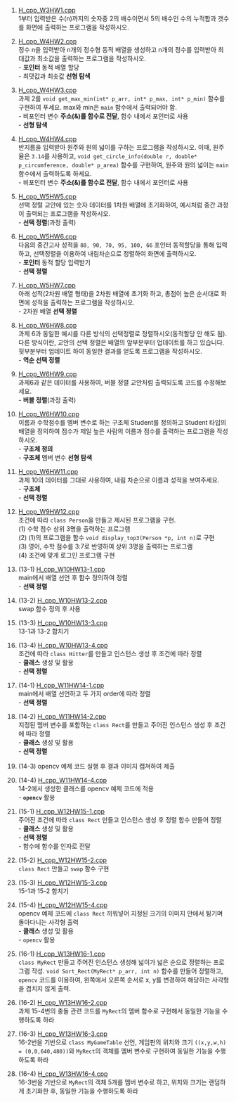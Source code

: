 1. [H_cpp_W3HW1.cpp](https://github.com/dapin1490/study-note/blob/main/3%20-%201%20note/advanced%20cpp/H_cpp_W3HW1.cpp)   
1부터 입력받은 수(n)까지의 숫자중 2의 배수이면서 5의 배수인 수의 누적합과 갯수를 화면에 출력하는 프로그램을 작성하시오.   
   
   
2. [H_cpp_W4HW2.cpp](https://github.com/dapin1490/study-note/blob/main/3%20-%201%20note/advanced%20cpp/H_cpp_W4HW2.cpp)   
정수 n을 입력받아 n개의 정수형 동적 배열을 생성하고 n개의 정수를 입력받아 최대값과 최소값을 출력하는 프로그램을 작성하시오.   
\- **포인터** 동적 배열 할당   
\- 최댓값과 최솟값 **선형 탐색**   
   
   
3. [H_cpp_W4HW3.cpp](https://github.com/dapin1490/study-note/blob/main/3%20-%201%20note/advanced%20cpp/H_cpp_W4HW3.cpp)   
과제 2를 `void get_max_min(int* p_arr, int* p_max, int* p_min)` 함수를 구현하여 푸세요. max와 min은 `main` 함수에서 출력되어야 함.   
\- 비포인터 변수 **주소(&)를 함수로 전달**, 함수 내에서 포인터로 사용   
\- **선형 탐색**   
   
   
4. [H_cpp_W4HW4.cpp](https://github.com/dapin1490/study-note/blob/main/3%20-%201%20note/advanced%20cpp/H_cpp_W4HW4.cpp)   
반지름을 입력받아 원주와 원의 넓이를 구하는 프로그램을 작성하시오. 이때, 원주율은 `3.14`를 사용하고, `void get_circle_info(double r, double* p_circumference, double* p_area)` 함수를 구현하여, 원주와 원의 넓이는 `main` 함수에서 출력하도록 하세요.   
\- 비포인터 변수 **주소(&)를 함수로 전달**, 함수 내에서 포인터로 사용   
   
   
5. [H_cpp_W5HW5.cpp](https://github.com/dapin1490/study-note/blob/main/3%20-%201%20note/advanced%20cpp/H_cpp_W5HW5.cpp)   
선택 정렬 교안에 있는 숫자 데이터를 1차원 배열에 초기화하여, 예시처럼 중간 과정이 출력되는 프로그램을 작성하시오.   
\- **선택 정렬**(과정 출력)   
   
   
6. [H_cpp_W5HW6.cpp](https://github.com/dapin1490/study-note/blob/main/3%20-%201%20note/advanced%20cpp/H_cpp_W5HW6.cpp)   
다음의 중간고사 성적을 `88, 90, 70, 95, 100, 66` 포인터 동적할당을 통해 입력하고, 선택정렬을 이용하여 내림차순으로 정렬하여 화면에 출력하시오.   
\- **포인터** 동적 할당 입력받기   
\- **선택 정렬**   
   
   
7. [H_cpp_W5HW7.cpp](https://github.com/dapin1490/study-note/blob/main/3%20-%201%20note/advanced%20cpp/H_cpp_W5HW7.cpp)   
아래 성적(2차원 배열 형태)을 2차원 배열에 초기화 하고, 총점이 높은 순서대로 화면에 성적을 출력하는 프로그램을 작성하시오.   
\- 2차원 배열 **선택 정렬**   
   
   
8. [H_cpp_W6HW8.cpp](https://github.com/dapin1490/study-note/blob/main/3%20-%201%20note/advanced%20cpp/H_cpp_W6HW8.cpp)   
과제 6과 동일한 예시를 다른 방식의 선택정렬로 정렬하시오(동적할당 안 해도 됨). 다른 방식이란, 교안의 선택 정렬은 배열의 앞부분부터 업데이트를 하고 있습니다. 뒷부분부터 업데이트 하여 동일한 결과를 얻도록 프로그램을 작성하시오.   
\- **역순 선택 정렬**   
   
   
9. [H_cpp_W6HW9.cpp](https://github.com/dapin1490/study-note/blob/main/3%20-%201%20note/advanced%20cpp/H_cpp_W6HW9.cpp)   
과제6과 같은 데이터를 사용하여, 버블 정렬 교안처럼 출력되도록 코드를 수정해보세요.   
\- **버블 정렬**(과정 출력)   
   
   
10. [H_cpp_W6HW10.cpp](https://github.com/dapin1490/study-note/blob/main/3%20-%201%20note/advanced%20cpp/H_cpp_W6HW10.cpp)   
이름과 수학점수를 멤버 변수로 하는 구조체 Student를 정의하고 Student 타입의 배열을 정의하여 점수가 제일 높은 사람의 이름과 점수를 출력하는 프로그램을 작성하시오.    
\- **구조체 정의**   
\- **구조체** 멤버 변수 **선형 탐색**   
   
   
11. [H_cpp_W6HW11.cpp](https://github.com/dapin1490/study-note/blob/main/3%20-%201%20note/advanced%20cpp/H_cpp_W6HW11.cpp)   
과제 10의 데이터를 그대로 사용하여, 내림 차순으로 이름과 성적을 보여주세요.   
\- **구조체**   
\- **선택 정렬**   
   
   
12. [H_cpp_W9HW12.cpp](https://github.com/dapin1490/study-note/blob/main/3%20-%201%20note/advanced%20cpp/W9/H_cpp_W9HW12.cpp)   
조건에 따라 `class Person`을 만들고 제시된 프로그램을 구현.   
(1) 수학 점수 상위 3명을 출력하는 프로그램   
(2) (1)의 프로그램을 함수 `void display_top3(Person *p, int n)`로 구현   
(3) 영어, 수학 점수를 3:7로 반영하여 상위 3명을 출력하는 프로그램   
(4) 조건에 맞게 로그인 프로그램 구현   
   
   
13. (13-1) [H_cpp_W10HW13-1.cpp](https://github.com/dapin1490/study-note/blob/main/3%20-%201%20note/advanced%20cpp/H_cpp_W10HW13-1.cpp)   
main에서 배열 선언 후 함수 정의하여 정렬   
\- **선택 정렬**   
   
   
13. (13-2) [H_cpp_W10HW13-2.cpp](https://github.com/dapin1490/study-note/blob/main/3%20-%201%20note/advanced%20cpp/H_cpp_W10HW13-2.cpp)   
swap 함수 정의 후 사용   
   
   
13. (13-3) [H_cpp_W10HW13-3.cpp](https://github.com/dapin1490/study-note/blob/main/3%20-%201%20note/advanced%20cpp/H_cpp_W10HW13-3.cpp)   
13-1과 13-2 합치기   
   
   
13. (13-4) [H_cpp_W10HW13-4.cpp](https://github.com/dapin1490/study-note/blob/main/3%20-%201%20note/advanced%20cpp/H_cpp_W10HW13-4.cpp)   
조건에 따라 `class Hitter`를 만들고 인스턴스 생성 후 조건에 따라 정렬   
\- **클래스** 생성 및 활용   
\- **선택 정렬**   
   
   
14. (14-1) [H_cpp_W11HW14-1.cpp](https://github.com/dapin1490/study-note/blob/main/3%20-%201%20note/advanced%20cpp/H_cpp_W11HW14-1.cpp)   
main에서 배열 선언하고 두 가지 order에 따라 정렬   
\- **선택 정렬**   
   
   
14. (14-2) [H_cpp_W11HW14-2.cpp](https://github.com/dapin1490/study-note/blob/main/3%20-%201%20note/advanced%20cpp/H_cpp_W11HW14-2.cpp)   
지정된 멤버 변수를 포함하는 `class Rect`를 만들고 주어진 인스턴스 생성 후 조건에 따라 정렬   
\- **클래스** 생성 및 활용   
\- **선택 정렬**   
   
   
14. (14-3) opencv 예제 코드 실행 후 결과 이미지 캡쳐하여 제출   
   
   
14. (14-4) [H_cpp_W11HW14-4.cpp](https://github.com/dapin1490/study-note/blob/main/3%20-%201%20note/advanced%20cpp/H_cpp_W11HW14-4.cpp)   
14-2에서 생성한 클래스를 opencv 예제 코드에 적용   
\- **`opencv`** 활용   
   
   
15. (15-1) [H_cpp_W12HW15-1.cpp](https://github.com/dapin1490/study-note/blob/main/3%20-%201%20note/advanced%20cpp/H_cpp_W12HW15-1.cpp)   
주어진 조건에 따라 `class Rect` 만들고 인스턴스 생성 후 정렬 함수 만들어 정렬   
\- **클래스** 생성 및 활용   
\- **선택 정렬**   
\- 함수에 함수를 인자로 전달   
   
   
15. (15-2) [H_cpp_W12HW15-2.cpp](https://github.com/dapin1490/study-note/blob/main/3%20-%201%20note/advanced%20cpp/H_cpp_W12HW15-2.cpp)   
`class Rect` 만들고 `swap` 함수 구현   
   
   
15. (15-3) [H_cpp_W12HW15-3.cpp](https://github.com/dapin1490/study-note/blob/main/3%20-%201%20note/advanced%20cpp/H_cpp_W12HW15-3.cpp)   
15-1과 15-2 합치기   
   
   
15. (15-4) [H_cpp_W12HW15-4.cpp](https://github.com/dapin1490/study-note/blob/main/3%20-%201%20note/advanced%20cpp/H_cpp_W12HW15-4.cpp)   
opencv 예제 코드에 `class Rect` 끼워넣어 지정된 크기의 이미지 안에서 튕기며 돌아다니는 사각형 출력   
\- **클래스** 생성 및 활용   
\- `opencv` 활용   
   
   
16. (16-1) [H_cpp_W13HW16-1.cpp](https://github.com/dapin1490/study-note/blob/main/3%20-%201%20note/advanced%20cpp/H_cpp_W13HW16-1.cpp)   
`class MyRect` 만들고 주어진 인스턴스 생성해 넓이가 넓은 순으로 정렬하는 프로그램 작성. `void Sort_Rect(MyRect* p_arr, int n)` 함수를 만들어 정렬하고, `opencv` 코드를 이용하여, 왼쪽에서 오른쪽 순서로 x, y를 변경하여 해당하는 사각형을 겹치지 않게 출력.   
   
   
16. (16-2) [H_cpp_W13HW16-2.cpp](https://github.com/dapin1490/study-note/blob/main/3%20-%201%20note/advanced%20cpp/H_cpp_W13HW16-2.cpp)   
과제 15-4번의 충돌 관련 코드를 `MyRect`의 멤버 함수로 구현해서 동일한 기능을 수행하도록 하라   
   
   
16. (16-3) [H_cpp_W13HW16-3.cpp](https://github.com/dapin1490/study-note/blob/main/3%20-%201%20note/advanced%20cpp/H_cpp_W13HW16-3.cpp)   
16-2번을 기반으로 `class MyGameTable` 선언, 게임판의 위치와 크기 `((x,y,w,h) = (0,0,640,480))`와 `MyRect`의 객체를 멤버 변수로 구현하여 동일한 기능을 수행하도록 하라   
   
   
16. (16-4) [H_cpp_W13HW16-4.cpp](https://github.com/dapin1490/study-note/blob/main/3%20-%201%20note/advanced%20cpp/H_cpp_W13HW16-4.cpp)   
16-3번을 기반으로 `MyRect`의 객체 5개를 멤버 변수로 하고, 위치와 크기는 랜덤하게 초기화한 후, 동일한 기능을 수행하도록 하라   
   
   
